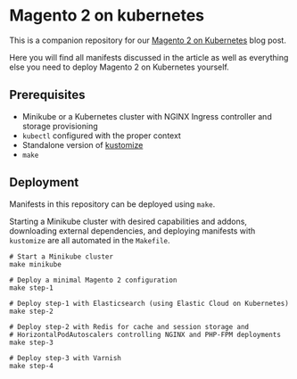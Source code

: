 Magento 2 on kubernetes
=======================

This is a companion repository for our
[Magento 2 on Kubernetes](https://kiwee.eu/magento-2-on-kubernetes/) blog post.

Here you will find all manifests discussed in the article as well as everything
else you need to deploy Magento 2 on Kubernetes yourself.

## Prerequisites

* Minikube or a Kubernetes cluster with NGINX Ingress controller and storage
  provisioning
* `kubectl` configured with the proper context
* Standalone version of [kustomize](https://kustomize.io/)
* `make`

## Deployment

Manifests in this repository can be deployed using `make`.

Starting a Minikube cluster with desired capabilities and addons, downloading
external dependencies, and deploying manifests with `kustomize` are all
automated in the `Makefile`.

```
# Start a Minikube cluster
make minikube

# Deploy a minimal Magento 2 configuration
make step-1

# Deploy step-1 with Elasticsearch (using Elastic Cloud on Kubernetes)
make step-2

# Deploy step-2 with Redis for cache and session storage and
# HorizontalPodAutoscalers controlling NGINX and PHP-FPM deployments
make step-3

# Deploy step-3 with Varnish
make step-4
```
